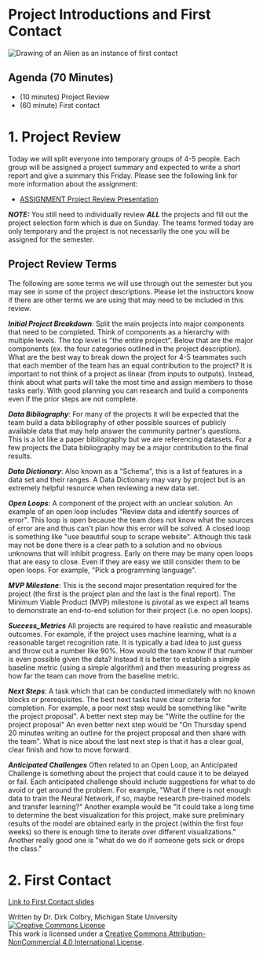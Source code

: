 #  Project Introductions and First Contact


![Drawing of an Alien as an instance of first contact](https://lh6.googleusercontent.com/QaFKjplF03tmwvNIqhoHE1H5q-ntqNx6Bbc5fm5_b1KmUiJwPBq6y4KSQDFjrK4adxJozhjTeMlt68CtEKGpW_eFiO3-7k53xnU5JqIU9maUk_LR_82mMPfqqBwjnUkNMw=w488)


## Agenda (70 Minutes)

- (10 minutes) Project Review
- (60 minute) First contact


# 1. Project Review

Today we will split everyone into temporary groups of 4-5 people.  Each group will be assigned a project summary and expected to write a short report and give a summary this Friday. Please see the following link for more information about the assignment:

* [ASSIGNMENT Project Review Presentation](0829-ASSIGNMENT_Project_Review_Presentation.ipynb)

**_NOTE:_** You still need to individually review **_ALL_** the projects and fill out the project selection form which is due on Sunday. The teams formed today are only temporary and the project is not necessarily the one you will be assigned for the semester.

## Project Review Terms

The following are some terms we will use through out the semester but you may see in some of the project descriptions. Please let the instructors know if there are other terms we are using that may need to be included in this review.

**_Initial Project Breakdown_**: Split the main projects into major components that need to be completed.  Think of components as a hierarchy with multiple levels. The top level is "the entire project". Below that are the major components (ex. the four categories outlined in the project description). What are the best way to break down the project for 4-5 teammates such that each member of the team has an equal contribution to the project?  It is important to not think of a project as linear (from inputs to outputs).  Instead, think about what parts will take the most time and assign members to those tasks early. With good planning you can research and build a components even if the prior steps are not complete. 

**_Data Bibliography_**: For many of the projects it will be expected that the team build a data bibliography of other possible sources of publicly available data that may help answer the community partner's questions.   This is a lot like a paper bibliography but we are referencing datasets. For a few projects the Data bibliography may be a major contribution to the final results. 

**_Data Dictionary_**: Also known as a "Schema", this is a list of features in a data set and their ranges. A Data Dictionary may vary by project but is an extremely helpful resource when reviewing a new data set. 

**_Open Loops_**:  A component of the project with an unclear solution.  An example of an open loop includes "Review data and identify sources of error".  This loop is open because the team does not know what the sources of error are and thus can't plan how this error will be solved.  A closed loop is something like "use beautiful soup to scrape website".  Although this task may not be done there is a clear path to a solution and no obvious unknowns that will inhibit progress.  Early on there may be many open loops that are easy to close. Even if they are easy we still consider them to be open loops. For example, "Pick a programming language".

**_MVP Milestone_**: This is the second major presentation required for the project (the first is the project plan and the last is the final report).  The Minimum Viable Product (MVP) milestone is pivotal as we expect all teams to demonstrate an end-to-end solution for their project (i.e. no open loops).

**_Success_Metrics_** All projects are required to have realistic and measurable outcomes. For example, if the project uses machine learning, what is a reasonable target recognition rate. It is typically a bad idea to just guess and throw out a number like 90%. How would the team know if that number is even possible given the data?  Instead it is better to establish a simple baseline metric (using a simple algorithm) and then measuring progress as how far the team can move from the baseline metric.  

**_Next Steps_**:  A task which that can be conducted immediately with no known blocks or prerequisites.  The best next tasks have clear criteria for completion. For example, a poor next step would be something like "write the project proposal".  A better next step may be "Write the outline for the project proposal" An even better next step would be "On Thursday spend 20 minutes writing an outline for the project proposal and then share with the team". What is nice about the last next step is that it has a clear goal, clear finish and how to move forward. 

**_Anticipated Challenges_** Often related to an Open Loop, an Anticipated Challenge is something about the project that could cause it to be delayed or fail.  Each anticipated challenge should include suggestions for what to do avoid or get around the problem.  For example, "What if there is not enough data to train the Neural Network, if so, maybe research pre-trained models and transfer learning?"  Another example would be "It could take a long time to determine the best visualization for this project, make sure preliminary results of the model are obtained early in the project (within the first four weeks) so there is enough time to iterate over different visualizations."  Another really good one is "what do we do if someone gets sick or drops the class."


# 2. First Contact

[Link to First Contact slides](https://docs.google.com/presentation/d/1_x2RzXoo86E7DxmNonv_MGiWglHBh-I8wXMwZmQrAw4/edit?usp=sharing)

Written by Dr. Dirk Colbry, Michigan State University
<a rel="license" href="http://creativecommons.org/licenses/by-nc/4.0/"><img alt="Creative Commons License" style="border-width:0" src="https://i.creativecommons.org/l/by-nc/4.0/88x31.png" /></a><br />This work is licensed under a <a rel="license" href="http://creativecommons.org/licenses/by-nc/4.0/">Creative Commons Attribution-NonCommercial 4.0 International License</a>.
